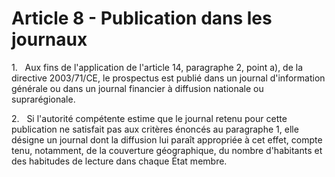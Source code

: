 # Article 8 - Publication dans les journaux


1.   Aux fins de l'application de l'article 14, paragraphe 2, point a), de la directive 2003/71/CE, le prospectus est publié dans un journal d'information générale ou dans un journal financier à diffusion nationale ou suprarégionale.

2.   Si l'autorité compétente estime que le journal retenu pour cette publication ne satisfait pas aux critères énoncés au paragraphe 1, elle désigne un journal dont la diffusion lui paraît appropriée à cet effet, compte tenu, notamment, de la couverture géographique, du nombre d'habitants et des habitudes de lecture dans chaque État membre.
